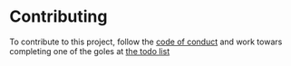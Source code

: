 # Contributing
To contribute to this project, follow the [code of conduct](CODE_OF_CONDUCT.md) and work towars completing one of the goles at [the todo list](TODO.md)
